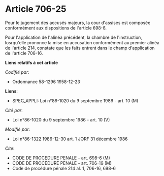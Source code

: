 # Article 706-25

Pour le jugement des accusés majeurs, la cour d'assises est composée conformément aux dispositions de l'article 698-6.

Pour l'application de l'alinéa précédent, la chambre de l'instruction, losrqu'elle prononce la mise en accusation
conformément au premier alinéa de l'article 214, constate que les faits entrent dans le champ d'application de l'article
706-16.

**Liens relatifs à cet article**

_Codifié par_:

  - Ordonnance 58-1296 1958-12-23

**Liens**:

  - SPEC_APPLI: Loi n°86-1020 du 9 septembre 1986 - art. 10 (M)

_Cité par_:

  - Loi n°86-1020 du 9 septembre 1986 - art. 10 (V)

_Modifié par_:

  - Loi n°86-1322 1986-12-30 art. 1 JORF 31 décembre 1986

_Cite_:

  - CODE DE PROCEDURE PENALE - art. 698-6 (M)
  - CODE DE PROCEDURE PENALE - art. 706-16 (M)
  - Code de procédure pénale 214 al. 1, 706-16, 698-6

